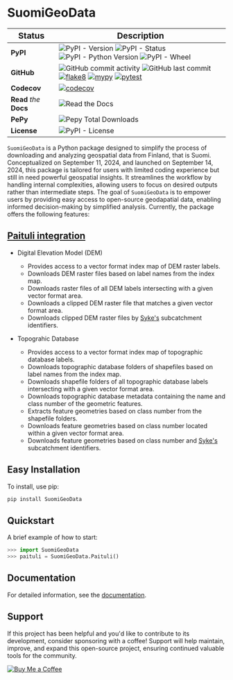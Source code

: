 # SuomiGeoData


| <big>Status</big> | <big>Description</big> |
| --- | --- |
| **PyPI**| ![PyPI - Version](https://img.shields.io/pypi/v/SuomiGeoData) ![PyPI - Status](https://img.shields.io/pypi/status/SuomiGeoData) ![PyPI - Python Version](https://img.shields.io/pypi/pyversions/SuomiGeoData) ![PyPI - Wheel](https://img.shields.io/pypi/wheel/SuomiGeoData) |
| **GitHub** | ![GitHub commit activity](https://img.shields.io/github/commit-activity/t/debpal/SuomiGeoData) ![GitHub last commit](https://img.shields.io/github/last-commit/debpal/SuomiGeoData) [![flake8](https://github.com/debpal/SuomiGeoData/actions/workflows/linting.yml/badge.svg)](https://github.com/debpal/SuomiGeoData/actions/workflows/linting.yml) [![mypy](https://github.com/debpal/SuomiGeoData/actions/workflows/typing.yml/badge.svg)](https://github.com/debpal/SuomiGeoData/actions/workflows/typing.yml) [![pytest](https://github.com/debpal/SuomiGeoData/actions/workflows/testing.yml/badge.svg)](https://github.com/debpal/SuomiGeoData/actions/workflows/testing.yml) |
| **Codecov** | [![codecov](https://codecov.io/gh/debpal/SuomiGeoData/graph/badge.svg?token=ORFQKXO96C)](https://codecov.io/gh/debpal/SuomiGeoData)  |
| **Read** _the_ **Docs** | ![Read the Docs](https://img.shields.io/readthedocs/SuomiGeoData) |
| **PePy** | ![Pepy Total Downloads](https://img.shields.io/pepy/dt/SuomiGeoData) |
| **License** | ![PyPI - License](https://img.shields.io/pypi/l/SuomiGeoData) |

`SuomiGeoData` is a Python package designed to simplify the process of downloading and analyzing geospatial data from Finland, that is Suomi. Conceptualized on September 11, 2024, and launched on September 14, 2024, this package is tailored for users with limited coding experience but still in need powerful geospatial insights. It streamlines the workflow by handling internal complexities, allowing users to focus on desired outputs rather than intermediate steps. The goal of `SuomiGeoData` is to empower users by providing easy access to open-source geodapatial data, enabling informed decision-making by simplified analysis. Currently, the package offers the following features:


## [Paituli integration](https://paituli.csc.fi/download.html)

- Digital Elevation Model (DEM)

    - Provides access to a vector format index map of DEM raster labels.
    - Downloads DEM raster files based on label names from the index map.
    - Downloads raster files of all DEM labels intersecting with a given vector format area.
    - Downloads a clipped DEM raster file that matches a given vector format area.
    * Downloads clipped DEM raster files by [Syke's](https://www.syke.fi/en-US/Open_information/Spatial_datasets/Downloadable_spatial_dataset) subcatchment identifiers.
        
- Topograhic Database
    - Provides access to a vector format index map of topographic database labels.
    - Downloads topographic database folders of shapefiles based on label names from the index map.
    - Downloads shapefile folders of all topographic database labels intersecting with a given vector format area.
    - Downloads topographic database metadata containing the name and class number of the geometric features.
    - Extracts feature geometries based on class number from the shapefile folders.
    - Downloads feature geometries based on class number located within a given vector format area.
    - Downloads feature geometries based on class number and [Syke's](https://www.syke.fi/en-US/Open_information/Spatial_datasets/Downloadable_spatial_dataset) subcatchment identifiers.


## Easy Installation

To install, use pip:

```bash
pip install SuomiGeoData
```

## Quickstart
A brief example of how to start:

```python
>>> import SuomiGeoData
>>> paituli = SuomiGeoData.Paituli()
```

## Documentation

For detailed information, see the [documentation](https://suomigeodata.readthedocs.io/en/latest/).


## Support

If this project has been helpful and you'd like to contribute to its development, consider sponsoring with a coffee! Support will help maintain, improve, and expand this open-source project, ensuring continued valuable tools for the community.

[![Buy Me a Coffee](https://img.shields.io/badge/☕_Buy_me_a_coffee-FFDD00?style=for-the-badge)](https://www.buymeacoffee.com/debasish_pal)















